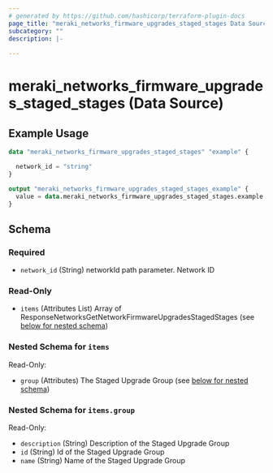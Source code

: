 ```yaml
---
# generated by https://github.com/hashicorp/terraform-plugin-docs
page_title: "meraki_networks_firmware_upgrades_staged_stages Data Source - terraform-provider-meraki"
subcategory: ""
description: |-
  
---
```


# meraki_networks_firmware_upgrades_staged_stages (Data Source)



## Example Usage

```terraform
data "meraki_networks_firmware_upgrades_staged_stages" "example" {

  network_id = "string"
}

output "meraki_networks_firmware_upgrades_staged_stages_example" {
  value = data.meraki_networks_firmware_upgrades_staged_stages.example.items
}
```

<!-- schema generated by tfplugindocs -->
## Schema

### Required

- `network_id` (String) networkId path parameter. Network ID

### Read-Only

- `items` (Attributes List) Array of ResponseNetworksGetNetworkFirmwareUpgradesStagedStages (see [below for nested schema](#nestedatt--items))

<a id="nestedatt--items"></a>
### Nested Schema for `items`

Read-Only:

- `group` (Attributes) The Staged Upgrade Group (see [below for nested schema](#nestedatt--items--group))

<a id="nestedatt--items--group"></a>
### Nested Schema for `items.group`

Read-Only:

- `description` (String) Description of the Staged Upgrade Group
- `id` (String) Id of the Staged Upgrade Group
- `name` (String) Name of the Staged Upgrade Group
